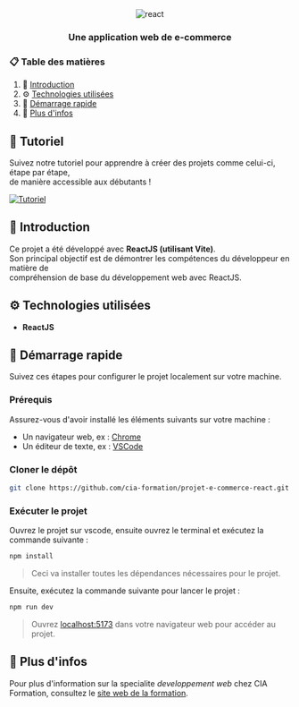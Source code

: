 <div align="center">
  <div align="center">
    <img src="https://img.shields.io/badge/-REACT-black?style=for-the-badge&logoColor=white&logo=react&color=blue" alt="react" />
  </div>
  <h3 align="center">Une application web de e-commerce</h3>
</div>

### 📋 Table des matières

1. 🤖 [Introduction](#introduction)
2. ⚙️ [Technologies utilisées](#tech-stack)
3. 🤸 [Démarrage rapide](#quick-start)
4. 🚀 [Plus d'infos](#more)

## 🚨 Tutoriel

Suivez notre tutoriel pour apprendre à créer des projets comme celui-ci, étape par étape,  
de manière accessible aux débutants !

[![Tutoriel](https://github.com/sujatagunale/EasyRead/assets/151519281/1736fca5-a031-4854-8c09-bc110e3bc16d)](#)

## 🤖 Introduction  

Ce projet a été développé avec **ReactJS (utilisant Vite)**.  
Son principal objectif est de démontrer les compétences du développeur en matière de  
compréhension de base du développement web avec ReactJS.

## ⚙️ Technologies utilisées

- **ReactJS**

## 🤸 Démarrage rapide

Suivez ces étapes pour configurer le projet localement sur votre machine.  

### **Prérequis**

Assurez-vous d'avoir installé les éléments suivants sur votre machine :

- Un navigateur web, ex : [Chrome](https://www.google.com/intl/fr/chrome/)  
- Un éditeur de texte, ex : [VSCode](https://code.visualstudio.com/)  

### **Cloner le dépôt**  

```bash
git clone https://github.com/cia-formation/projet-e-commerce-react.git
```

### **Exécuter le projet**

Ouvrez le projet sur vscode, ensuite ouvrez le terminal et exécutez la commande suivante :

```bash
npm install
```

> Ceci va installer toutes les dépendances nécessaires pour le projet.

Ensuite, exécutez la commande suivante pour lancer le projet :

```bash
npm run dev
```

> Ouvrez [localhost:5173](http://localhost:5173) dans votre navigateur web pour accéder au projet.

## 🚀 Plus d'infos

Pour plus d'information sur la specialite *developpement web* chez CIA Formation, consultez le [site web de la formation](https://cia-formation.com/formations/formation-dqp/dqp-developpement-d-applications-web).
